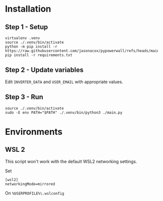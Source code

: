 # Installation

## Step 1 - Setup
```
virtualenv .venv
source ./.venv/bin/activate
python -m pip install -r https://raw.githubusercontent.com/jasonacox/pypowerwall/refs/heads/main/requirements.txt
pip install -r requirements.txt
```

## Step 2 - Update variables

Edit `INVERTER_DATA` and `USER_EMAIL` with appropriate values.

## Step 3 - Run
```
source ./.venv/bin/activate
sudo -E env PATH="$PATH" ./.venv/bin/python3 ./main.py
```


# Environments

## WSL 2
This script won't work with the default WSL2 networking settings.

Set

```
[wsl2]
networkingMode=mirrored
```

On `%USERPROFILE%\.wslconfig`
